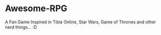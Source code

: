 # Awesome-RPG
A Fan Game Inspired in Tibia Online, Star Wars, Game of Thrones and other nerd things... :D
